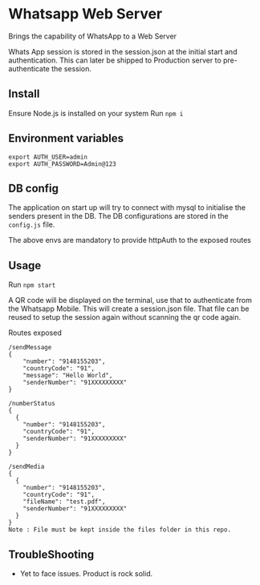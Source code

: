 # Whatsapp Web Server

Brings the capability of WhatsApp to a Web Server

Whats App session is stored in the session.json at the initial start and authentication. This can later be shipped to Production server to pre-authenticate the session.

## Install

Ensure Node.js is installed on your system
Run `npm i `

## Environment variables

```
export AUTH_USER=admin
export AUTH_PASSWORD=Admin@123
```

## DB config
The application on start up will try to connect with mysql to initialise the senders present in the DB. The DB configurations are stored in the `config.js` file.

The above envs are mandatory to provide httpAuth to the exposed routes

## Usage

Run  `npm start`

A QR code will be displayed on the terminal, use that to authenticate from the Whatsapp Mobile.  This will create a session.json file. That file can be reused to setup the session again without scanning the qr code again.

Routes exposed

```
/sendMessage
{
    "number": "9148155203",
    "countryCode": "91",
    "message": "Hello World",
    "senderNumber": "91XXXXXXXXX"
}

/numberStatus
{
  {
    "number": "9148155203",
    "countryCode": "91",
    "senderNumber": "91XXXXXXXXX"
  }
}

/sendMedia
{
  {
    "number": "9148155203",
    "countryCode": "91",
    "fileName": "test.pdf",
    "senderNumber": "91XXXXXXXXX"
  }
}
Note : File must be kept inside the files folder in this repo.

```

## TroubleShooting
- Yet to face issues. Product is rock solid.



